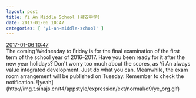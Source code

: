 ```yaml
---
layout: post
title: Yi An Middle School (易安中学)
date: 2017-01-06 10:47
categories: [ 'yi-an-middle-school' ]
---
```


<div class="weibo-info">
  <a href="http://weibo.com/6074218720/Epxz2iZQj">2017-01-06 10:47</a>
</div>
The coming Wednesday to Friday is for the final examination of the first term of the school year of 2016–2017. Have you been ready for it after the new year holidays? Don't worry too much about the scores, as Yi An always value integrated development. Just do what you can. Meanwhile, the exam room arrangement will be published on Tuesday. Remember to check the notification. ![yeah](http://img.t.sinajs.cn/t4/appstyle/expression/ext/normal/d9/ye_org.gif)
